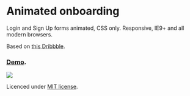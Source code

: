 # Animated onboarding

Login and Sign Up forms animated, CSS only. Responsive, IE9+ and all modern browsers. 

Based on [this Dribbble](https://dribbble.com/shots/2311260-Day-1-Sign-Up-and-Login-Animated-Download-Template).

### [Demo](http://stanko.github.io/animated-onboarding/).

[![](http://stanko.github.io/public/img/projects/animated-onboarding.png)](http://stanko.github.io/animated-onboarding/)

Licenced under [MIT license](https://github.com/Stanko/animated-onboarding/blob/gh-pages/LICENSE.md).


